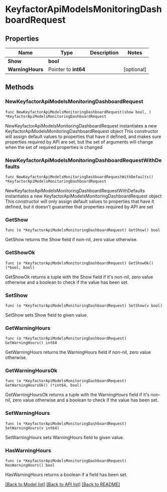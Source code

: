 # KeyfactorApiModelsMonitoringDashboardRequest

## Properties

Name | Type | Description | Notes
------------ | ------------- | ------------- | -------------
**Show** | **bool** |  | 
**WarningHours** | Pointer to **int64** |  | [optional] 

## Methods

### NewKeyfactorApiModelsMonitoringDashboardRequest

`func NewKeyfactorApiModelsMonitoringDashboardRequest(show bool, ) *KeyfactorApiModelsMonitoringDashboardRequest`

NewKeyfactorApiModelsMonitoringDashboardRequest instantiates a new KeyfactorApiModelsMonitoringDashboardRequest object
This constructor will assign default values to properties that have it defined,
and makes sure properties required by API are set, but the set of arguments
will change when the set of required properties is changed

### NewKeyfactorApiModelsMonitoringDashboardRequestWithDefaults

`func NewKeyfactorApiModelsMonitoringDashboardRequestWithDefaults() *KeyfactorApiModelsMonitoringDashboardRequest`

NewKeyfactorApiModelsMonitoringDashboardRequestWithDefaults instantiates a new KeyfactorApiModelsMonitoringDashboardRequest object
This constructor will only assign default values to properties that have it defined,
but it doesn't guarantee that properties required by API are set

### GetShow

`func (o *KeyfactorApiModelsMonitoringDashboardRequest) GetShow() bool`

GetShow returns the Show field if non-nil, zero value otherwise.

### GetShowOk

`func (o *KeyfactorApiModelsMonitoringDashboardRequest) GetShowOk() (*bool, bool)`

GetShowOk returns a tuple with the Show field if it's non-nil, zero value otherwise
and a boolean to check if the value has been set.

### SetShow

`func (o *KeyfactorApiModelsMonitoringDashboardRequest) SetShow(v bool)`

SetShow sets Show field to given value.


### GetWarningHours

`func (o *KeyfactorApiModelsMonitoringDashboardRequest) GetWarningHours() int64`

GetWarningHours returns the WarningHours field if non-nil, zero value otherwise.

### GetWarningHoursOk

`func (o *KeyfactorApiModelsMonitoringDashboardRequest) GetWarningHoursOk() (*int64, bool)`

GetWarningHoursOk returns a tuple with the WarningHours field if it's non-nil, zero value otherwise
and a boolean to check if the value has been set.

### SetWarningHours

`func (o *KeyfactorApiModelsMonitoringDashboardRequest) SetWarningHours(v int64)`

SetWarningHours sets WarningHours field to given value.

### HasWarningHours

`func (o *KeyfactorApiModelsMonitoringDashboardRequest) HasWarningHours() bool`

HasWarningHours returns a boolean if a field has been set.


[[Back to Model list]](../README.md#documentation-for-models) [[Back to API list]](../README.md#documentation-for-api-endpoints) [[Back to README]](../README.md)



